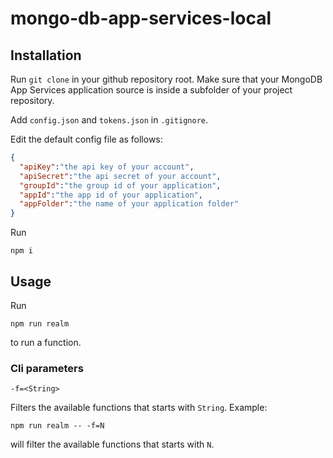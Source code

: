 # mongo-db-app-services-local

## Installation

Run ```git clone``` in your github repository root. Make sure that your MongoDB App Services application source is inside a subfolder of your project repository.

Add `config.json` and `tokens.json` in `.gitignore`.

Edit the default config file as follows:
```json
{
  "apiKey":"the api key of your account",
  "apiSecret":"the api secret of your account",
  "groupId":"the group id of your application",
  "appId":"the app id of your application",
  "appFolder":"the name of your application folder"
}

```

Run

```npm i```

## Usage

Run 

```npm run realm```

to run a function.

### Cli parameters

```-f=<String>```

Filters the available functions that starts with ```String```. Example:

```npm run realm -- -f=N```

will filter the available functions that starts with `N`.
